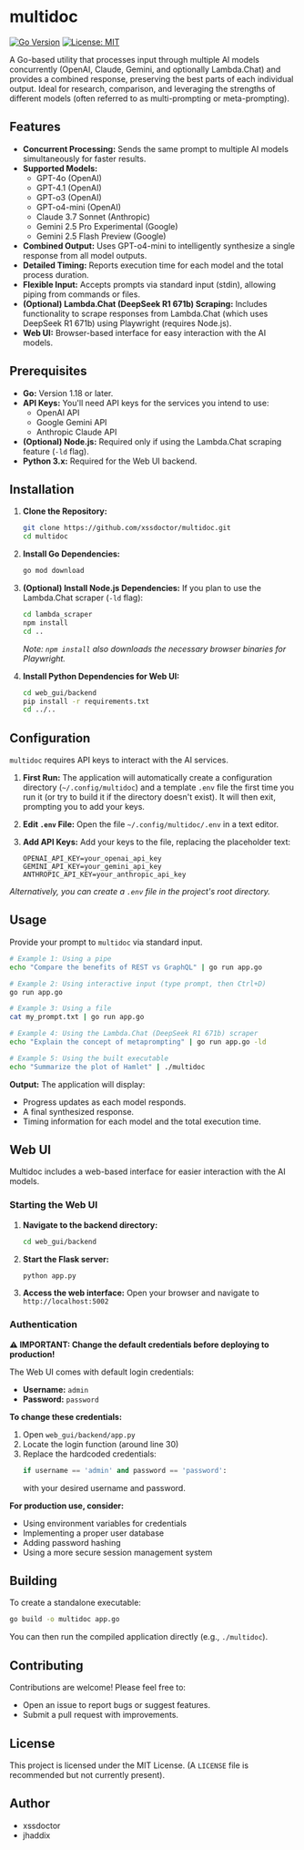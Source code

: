 # multidoc

[![Go Version](https://img.shields.io/badge/Go-1.18+-00ADD8.svg)](https://golang.org/) [![License: MIT](https://img.shields.io/badge/License-MIT-yellow.svg)](https://opensource.org/licenses/MIT)

A Go-based utility that processes input through multiple AI models concurrently (OpenAI, Claude, Gemini, and optionally Lambda.Chat) and provides a combined response, preserving the best parts of each individual output. Ideal for research, comparison, and leveraging the strengths of different models (often referred to as multi-prompting or meta-prompting).

## Features

- **Concurrent Processing:** Sends the same prompt to multiple AI models simultaneously for faster results.
- **Supported Models:**
  - GPT-4o (OpenAI)
  - GPT-4.1 (OpenAI)
  - GPT-o3 (OpenAI)
  - GPT-o4-mini (OpenAI)
  - Claude 3.7 Sonnet (Anthropic)
  - Gemini 2.5 Pro Experimental (Google)
  - Gemini 2.5 Flash Preview (Google)
- **Combined Output:** Uses GPT-o4-mini to intelligently synthesize a single response from all model outputs.
- **Detailed Timing:** Reports execution time for each model and the total process duration.
- **Flexible Input:** Accepts prompts via standard input (stdin), allowing piping from commands or files.
- **(Optional) Lambda.Chat (DeepSeek R1 671b) Scraping:** Includes functionality to scrape responses from Lambda.Chat (which uses DeepSeek R1 671b) using Playwright (requires Node.js).
- **Web UI:** Browser-based interface for easy interaction with the AI models.

## Prerequisites

- **Go:** Version 1.18 or later.
- **API Keys:** You'll need API keys for the services you intend to use:
  - OpenAI API
  - Google Gemini API
  - Anthropic Claude API
- **(Optional) Node.js:** Required only if using the Lambda.Chat scraping feature (`-ld` flag).
- **Python 3.x:** Required for the Web UI backend.

## Installation

1.  **Clone the Repository:**

    ```bash
    git clone https://github.com/xssdoctor/multidoc.git
    cd multidoc
    ```

2.  **Install Go Dependencies:**

    ```bash
    go mod download
    ```

3.  **(Optional) Install Node.js Dependencies:** If you plan to use the Lambda.Chat scraper (`-ld` flag):

    ```bash
    cd lambda_scraper
    npm install
    cd ..
    ```

    _Note: `npm install` also downloads the necessary browser binaries for Playwright._

4.  **Install Python Dependencies for Web UI:**
    ```bash
    cd web_gui/backend
    pip install -r requirements.txt
    cd ../..
    ```

## Configuration

`multidoc` requires API keys to interact with the AI services.

1.  **First Run:** The application will automatically create a configuration directory (`~/.config/multidoc`) and a template `.env` file the first time you run it (or try to build it if the directory doesn't exist). It will then exit, prompting you to add your keys.

2.  **Edit `.env` File:** Open the file `~/.config/multidoc/.env` in a text editor.

3.  **Add API Keys:** Add your keys to the file, replacing the placeholder text:
    ```dotenv
    OPENAI_API_KEY=your_openai_api_key
    GEMINI_API_KEY=your_gemini_api_key
    ANTHROPIC_API_KEY=your_anthropic_api_key
    ```

_Alternatively, you can create a `.env` file in the project's root directory._

## Usage

Provide your prompt to `multidoc` via standard input.

```bash
# Example 1: Using a pipe
echo "Compare the benefits of REST vs GraphQL" | go run app.go

# Example 2: Using interactive input (type prompt, then Ctrl+D)
go run app.go

# Example 3: Using a file
cat my_prompt.txt | go run app.go

# Example 4: Using the Lambda.Chat (DeepSeek R1 671b) scraper
echo "Explain the concept of metaprompting" | go run app.go -ld

# Example 5: Using the built executable
echo "Summarize the plot of Hamlet" | ./multidoc
```

**Output:**
The application will display:

- Progress updates as each model responds.
- A final synthesized response.
- Timing information for each model and the total execution time.

## Web UI

Multidoc includes a web-based interface for easier interaction with the AI models.

### Starting the Web UI

1. **Navigate to the backend directory:**

   ```bash
   cd web_gui/backend
   ```

2. **Start the Flask server:**

   ```bash
   python app.py
   ```

3. **Access the web interface:**
   Open your browser and navigate to `http://localhost:5002`

### Authentication

**⚠️ IMPORTANT: Change the default credentials before deploying to production!**

The Web UI comes with default login credentials:

- **Username:** `admin`
- **Password:** `password`

**To change these credentials:**

1. Open `web_gui/backend/app.py`
2. Locate the login function (around line 30)
3. Replace the hardcoded credentials:
   ```python
   if username == 'admin' and password == 'password':
   ```
   with your desired username and password.

**For production use, consider:**

- Using environment variables for credentials
- Implementing a proper user database
- Adding password hashing
- Using a more secure session management system

## Building

To create a standalone executable:

```bash
go build -o multidoc app.go
```

You can then run the compiled application directly (e.g., `./multidoc`).

## Contributing

Contributions are welcome! Please feel free to:

- Open an issue to report bugs or suggest features.
- Submit a pull request with improvements.

## License

This project is licensed under the MIT License. (A `LICENSE` file is recommended but not currently present).

## Author

- xssdoctor
- jhaddix
